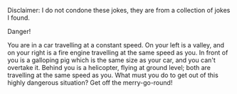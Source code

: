 Disclaimer: I do not condone these jokes, they are from a collection of jokes I found.

Danger!

You are in a car travelling at a constant speed. On your left is a valley, and on your right is a fire engine travelling at the same speed as you.
In front of you is a galloping pig which is the same size as your car, and you can't overtake it. Behind you is a helicopter, flying at ground level; both are travelling at the same speed as you.
What must you do to get out of this highly dangerous situation?
Get off the merry-go-round!

